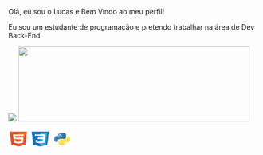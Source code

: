 Olá, eu sou o Lucas e Bem Vindo ao meu perfil!

Eu sou um estudante de programação e pretendo trabalhar na área de Dev Back-End.


<div>
    <img height="150em" src="https://github-readme-stats-ten-gilt.vercel.app/api?username=DWlucas&show_icons=true&theme=dracula&count_private=true">
    <img height="150em" width="464" src="https://github-readme-stats-ten-gilt.vercel.app/api/top-langs/?username=DWlucas&layout=compact&theme=dracula">
</div>

<div style="display: inline_block"><br>
  <img align="center" alt="Rafa-HTML" height="30" width="40" src="https://raw.githubusercontent.com/devicons/devicon/master/icons/html5/html5-original.svg">
  <img align="center" alt="Rafa-CSS" height="30" width="40" src="https://raw.githubusercontent.com/devicons/devicon/master/icons/css3/css3-original.svg">
  <img align="center" alt="Rafa-Python" height="30" width="40" src="https://raw.githubusercontent.com/devicons/devicon/master/icons/python/python-original.svg">
</div>
